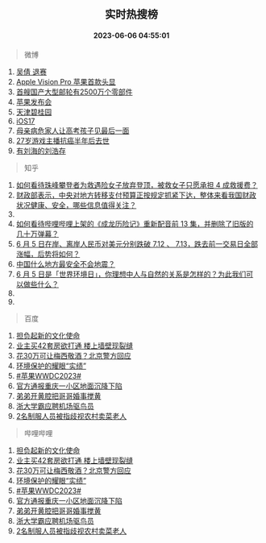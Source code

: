 <div align="center"><h2>实时热搜榜</h2><h4>2023-06-06 04:55:01</h4></div>

> 微博  

1. [吴倩 退赛](https://s.weibo.com/weibo?q=%E5%90%B4%E5%80%A9%20%E9%80%80%E8%B5%9B&t=31&band_rank=1&Refer=top)<br />
2. [Apple Vision Pro 苹果首款头显](https://s.weibo.com/weibo?q=Apple%20Vision%20Pro%20%E8%8B%B9%E6%9E%9C%E9%A6%96%E6%AC%BE%E5%A4%B4%E6%98%BE&t=31&band_rank=2&Refer=top)<br />
3. [首艘国产大型邮轮有2500万个零部件](https://s.weibo.com/weibo?q=%23%E9%A6%96%E8%89%98%E5%9B%BD%E4%BA%A7%E5%A4%A7%E5%9E%8B%E9%82%AE%E8%BD%AE%E6%9C%892500%E4%B8%87%E4%B8%AA%E9%9B%B6%E9%83%A8%E4%BB%B6%23&t=31&band_rank=3&Refer=top)<br />
4. [苹果发布会](https://s.weibo.com/weibo?q=%E8%8B%B9%E6%9E%9C%E5%8F%91%E5%B8%83%E4%BC%9A&t=31&band_rank=4&Refer=top)<br />
5. [天津碧桂园](https://s.weibo.com/weibo?q=%E5%A4%A9%E6%B4%A5%E7%A2%A7%E6%A1%82%E5%9B%AD&t=31&band_rank=5&Refer=top)<br />
6. [iOS17](https://s.weibo.com/weibo?q=iOS17&t=31&band_rank=6&Refer=top)<br />
7. [母亲病危家人让高考孩子见最后一面](https://s.weibo.com/weibo?q=%23%E6%AF%8D%E4%BA%B2%E7%97%85%E5%8D%B1%E5%AE%B6%E4%BA%BA%E8%AE%A9%E9%AB%98%E8%80%83%E5%AD%A9%E5%AD%90%E8%A7%81%E6%9C%80%E5%90%8E%E4%B8%80%E9%9D%A2%23&t=31&band_rank=7&Refer=top)<br />
8. [27岁游戏主播抗癌半年后去世](https://s.weibo.com/weibo?q=%2327%E5%B2%81%E6%B8%B8%E6%88%8F%E4%B8%BB%E6%92%AD%E6%8A%97%E7%99%8C%E5%8D%8A%E5%B9%B4%E5%90%8E%E5%8E%BB%E4%B8%96%23&t=31&band_rank=8&Refer=top)<br />
9. [有刘海的刘浩存](https://s.weibo.com/weibo?q=%23%E6%9C%89%E5%88%98%E6%B5%B7%E7%9A%84%E5%88%98%E6%B5%A9%E5%AD%98%23&t=31&band_rank=9&Refer=top)<br />

> 知乎  

1. [如何看待珠峰攀登者为救遇险女子放弃登顶，被救女子只愿承担 4 成救援费？](https://www.zhihu.com/question/604842993)<br />
2. [财政部表示，中央对地方转移支付预算正按规定抓紧下达，整体来看我国财政状况健康、安全，哪些信息值得关注？](https://www.zhihu.com/question/604877884)<br />
3. []()<br />
4. [如何看待哔哩哔哩上架的《成龙历险记》重新配音前 13 集，并删除了旧版的几十万弹幕？](https://www.zhihu.com/question/604251906)<br />
5. [6 月 5 日在岸、离岸人民币对美元分别跌破 7.12 、 7.13，跌去前一交易日全部涨幅，后势将如何？](https://www.zhihu.com/question/604888554)<br />
6. [中国什么地方最安全不会地震？](https://www.zhihu.com/question/24769341)<br />
7. [6 月 5 日是「世界环境日」，你理想中人与自然的关系是怎样的？为此我们可以做些什么？](https://www.zhihu.com/question/604432723)<br />
8. []()<br />
9. []()<br />

> 百度  

1. [担负起新的文化使命](https://www.baidu.com/s?wd=%E6%8B%85%E8%B4%9F%E8%B5%B7%E6%96%B0%E7%9A%84%E6%96%87%E5%8C%96%E4%BD%BF%E5%91%BD&sa=fyb_news&rsv_dl=fyb_news)<br />
2. [业主买42套房欲打通 楼上墙壁现裂缝](https://www.baidu.com/s?wd=%E4%B8%9A%E4%B8%BB%E4%B9%B042%E5%A5%97%E6%88%BF%E6%AC%B2%E6%89%93%E9%80%9A+%E6%A5%BC%E4%B8%8A%E5%A2%99%E5%A3%81%E7%8E%B0%E8%A3%82%E7%BC%9D&sa=fyb_news&rsv_dl=fyb_news)<br />
3. [花30万可让梅西敬酒？北京警方回应](https://www.baidu.com/s?wd=%E8%8A%B130%E4%B8%87%E5%8F%AF%E8%AE%A9%E6%A2%85%E8%A5%BF%E6%95%AC%E9%85%92%EF%BC%9F%E5%8C%97%E4%BA%AC%E8%AD%A6%E6%96%B9%E5%9B%9E%E5%BA%94&sa=fyb_news&rsv_dl=fyb_news)<br />
4. [环境保护的耀眼“实绩”](https://www.baidu.com/s?wd=%E7%8E%AF%E5%A2%83%E4%BF%9D%E6%8A%A4%E7%9A%84%E8%80%80%E7%9C%BC%E2%80%9C%E5%AE%9E%E7%BB%A9%E2%80%9D&sa=fyb_news&rsv_dl=fyb_news)<br />
5. [#苹果WWDC2023#](https://www.baidu.com/s?wd=%23%E8%8B%B9%E6%9E%9CWWDC2023%23&sa=fyb_news&rsv_dl=fyb_news)<br />
6. [官方通报重庆一小区地面沉降下陷](https://www.baidu.com/s?wd=%E5%AE%98%E6%96%B9%E9%80%9A%E6%8A%A5%E9%87%8D%E5%BA%86%E4%B8%80%E5%B0%8F%E5%8C%BA%E5%9C%B0%E9%9D%A2%E6%B2%89%E9%99%8D%E4%B8%8B%E9%99%B7&sa=fyb_news&rsv_dl=fyb_news)<br />
7. [弟弟开黄腔把哥哥婚事搅黄](https://www.baidu.com/s?wd=%E5%BC%9F%E5%BC%9F%E5%BC%80%E9%BB%84%E8%85%94%E6%8A%8A%E5%93%A5%E5%93%A5%E5%A9%9A%E4%BA%8B%E6%90%85%E9%BB%84&sa=fyb_news&rsv_dl=fyb_news)<br />
8. [浙大学霸应聘机场驱鸟员](https://www.baidu.com/s?wd=%E6%B5%99%E5%A4%A7%E5%AD%A6%E9%9C%B8%E5%BA%94%E8%81%98%E6%9C%BA%E5%9C%BA%E9%A9%B1%E9%B8%9F%E5%91%98&sa=fyb_news&rsv_dl=fyb_news)<br />
9. [2名制服人员被指歧视农村卖菜老人](https://www.baidu.com/s?wd=2%E5%90%8D%E5%88%B6%E6%9C%8D%E4%BA%BA%E5%91%98%E8%A2%AB%E6%8C%87%E6%AD%A7%E8%A7%86%E5%86%9C%E6%9D%91%E5%8D%96%E8%8F%9C%E8%80%81%E4%BA%BA&sa=fyb_news&rsv_dl=fyb_news)<br />

> 哔哩哔哩  

1. [担负起新的文化使命](https://www.baidu.com/s?wd=%E6%8B%85%E8%B4%9F%E8%B5%B7%E6%96%B0%E7%9A%84%E6%96%87%E5%8C%96%E4%BD%BF%E5%91%BD&sa=fyb_news&rsv_dl=fyb_news)<br />
2. [业主买42套房欲打通 楼上墙壁现裂缝](https://www.baidu.com/s?wd=%E4%B8%9A%E4%B8%BB%E4%B9%B042%E5%A5%97%E6%88%BF%E6%AC%B2%E6%89%93%E9%80%9A+%E6%A5%BC%E4%B8%8A%E5%A2%99%E5%A3%81%E7%8E%B0%E8%A3%82%E7%BC%9D&sa=fyb_news&rsv_dl=fyb_news)<br />
3. [花30万可让梅西敬酒？北京警方回应](https://www.baidu.com/s?wd=%E8%8A%B130%E4%B8%87%E5%8F%AF%E8%AE%A9%E6%A2%85%E8%A5%BF%E6%95%AC%E9%85%92%EF%BC%9F%E5%8C%97%E4%BA%AC%E8%AD%A6%E6%96%B9%E5%9B%9E%E5%BA%94&sa=fyb_news&rsv_dl=fyb_news)<br />
4. [环境保护的耀眼“实绩”](https://www.baidu.com/s?wd=%E7%8E%AF%E5%A2%83%E4%BF%9D%E6%8A%A4%E7%9A%84%E8%80%80%E7%9C%BC%E2%80%9C%E5%AE%9E%E7%BB%A9%E2%80%9D&sa=fyb_news&rsv_dl=fyb_news)<br />
5. [#苹果WWDC2023#](https://www.baidu.com/s?wd=%23%E8%8B%B9%E6%9E%9CWWDC2023%23&sa=fyb_news&rsv_dl=fyb_news)<br />
6. [官方通报重庆一小区地面沉降下陷](https://www.baidu.com/s?wd=%E5%AE%98%E6%96%B9%E9%80%9A%E6%8A%A5%E9%87%8D%E5%BA%86%E4%B8%80%E5%B0%8F%E5%8C%BA%E5%9C%B0%E9%9D%A2%E6%B2%89%E9%99%8D%E4%B8%8B%E9%99%B7&sa=fyb_news&rsv_dl=fyb_news)<br />
7. [弟弟开黄腔把哥哥婚事搅黄](https://www.baidu.com/s?wd=%E5%BC%9F%E5%BC%9F%E5%BC%80%E9%BB%84%E8%85%94%E6%8A%8A%E5%93%A5%E5%93%A5%E5%A9%9A%E4%BA%8B%E6%90%85%E9%BB%84&sa=fyb_news&rsv_dl=fyb_news)<br />
8. [浙大学霸应聘机场驱鸟员](https://www.baidu.com/s?wd=%E6%B5%99%E5%A4%A7%E5%AD%A6%E9%9C%B8%E5%BA%94%E8%81%98%E6%9C%BA%E5%9C%BA%E9%A9%B1%E9%B8%9F%E5%91%98&sa=fyb_news&rsv_dl=fyb_news)<br />
9. [2名制服人员被指歧视农村卖菜老人](https://www.baidu.com/s?wd=2%E5%90%8D%E5%88%B6%E6%9C%8D%E4%BA%BA%E5%91%98%E8%A2%AB%E6%8C%87%E6%AD%A7%E8%A7%86%E5%86%9C%E6%9D%91%E5%8D%96%E8%8F%9C%E8%80%81%E4%BA%BA&sa=fyb_news&rsv_dl=fyb_news)<br />
